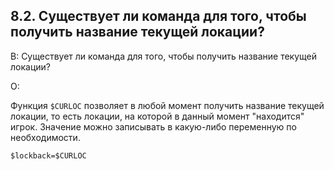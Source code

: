 ## 8.2. Существует ли команда для того, чтобы получить название текущей локации?
<!-- [:faq_08_02] -->
В: Существует ли команда для того, чтобы получить название текущей локации?

О:

Функция `$CURLOC` позволяет в любой момент получить название текущей локации, то есть локации, на которой в данный момент "находится" игрок. Значение можно записывать в какую-либо переменную по необходимости.
```qsp
$lockback=$CURLOC
```

